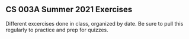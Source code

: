 ## CS 003A Summer 2021 Exercises

Different excercises done in class, organized by date. Be sure to pull this regularly to practice and prep for quizzes.